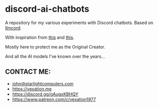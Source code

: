 # discord-ai-chatbots
A repository for my various experiments with Discord chatbots. Based on [llmcord](https://github.com/jakobdylanc/llmcord).

With inspiration from [this](https://github.com/vndee/local-talking-llm) and [this](https://github.com/fordinator/talking-LLM-chatbot).

Mostly here to protect me as the Original Creator.

And all the AI models I've known over the years...

## CONTACT ME:

- john@starlightcomputers.com
- https://vexation.me
- https://discord.gg/gAugxKBHQY
- https://www.patreon.com/c/vexation1977
